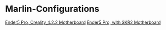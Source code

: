 # Marlin-Configurations

[Ender5 Pro, Creality_4.2.2 Motherboard](//github.com/kylegordon/Marlin-Configurations/tree/Ender5_Pro_Creality_4.2.2)
[Ender5 Pro, with SKR2 Motherboard](//github.com/kylegordon/Marlin-Configurations/tree/Ender5_Pro_SKR2)
